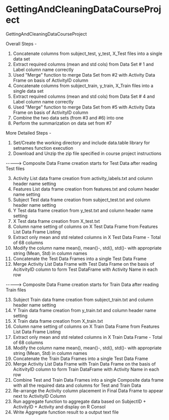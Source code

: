 GettingAndCleaningDataCourseProject
===================================

GettingAndCleaningDataCourseProject

Overall Steps -

1. Concatenate columns from subject_test, y_test, X_Test files into a single data set
2. Extract required columns (mean and std cols) from Data Set # 1 and Label column name correctly
3. Used "Merge" function to merge Data Set from #2 with Activity Data Frame on basis of ActivityID column
4. Concatenate columns from subject_train, y_train, X_Train files into a single data set
5. Extract required columns (mean and std cols) from Data Set # 4 and Label column name correctly
6. Used "Merge" function to merge Data Set from #5 with Activity Data Frame on basis of ActivityID column
7. Combine the two data sets (from #3 and #6) into one
8. Perform the summarization on data set from #7

More Detailed Steps -

1. Set/Create the working directory and include data.table library for setnames function execution
2. Download and Unzip the zip file specified in course project instructions

-----> Composite Data Frame creation starts for Test Data after reading Test files

3. Activity List data frame creation from activity_labels.txt and column header name setting
4.  Features List data frame creation from features.txt and column header name setting
5.  Subject Test data frame creation from subject_test.txt and column header name setting
6.  Y Test data frame creation from y_test.txt and column header name setting
7.  X Test data frame creation from X_test.txt
8.  Column name setting of columns on X Test Data Frame from Features List Data Frame Listing
9.  Extract only mean and std related columns in X Test Data Frame - Total of 68 columns
10.  Modify the column name mean(), mean()-, std(), std()- with appropriate string (Mean, Std) in column names
11.  Concatenate the Test Data Frames into a single Test Data Frame
12.  Merge Activity List Data Frame with Test Data Frame on the basis of AcitivityID column to form Test DataFrame with Activity Name in each row

----->  Composite Data Frame creation starts for Train Data after reading Train files

13.  Subject Train data frame creation from subject_train.txt and column header name setting
14.  Y Train data frame creation from y_train.txt and column header name setting
15.  X Train data frame creation from X_train.txt
16.  Column name setting of columns on X Train Data Frame from Features List Data Frame Listing 
17.  Extract only mean and std related columns in X Train Data Frame  - Total of 68 columns
18.  Modify the column name mean(), mean()-, std(), std()- with appropriate string (Mean, Std) in column names
19.  Concatenate the Train Data Frames into a single Test Data Frame
20.  Merge Activity List Data Frame with Train Data Frame on the basis of AcitivityID column to form Train DataFrame with Activity Name in each row
21.  Combine Test and Train Data Frames into a single Composite data frame with all the required data and columns for Test and Train Data 
22.  Re-arrange the Activity column placement in Final Data Frame to appear next to ActivityID Column
23.  Run aggregate function to aggregate data based on SubjectID + ActivityID + Activity and display on R Consol
24.  Write Aggregate function result to a output text file
